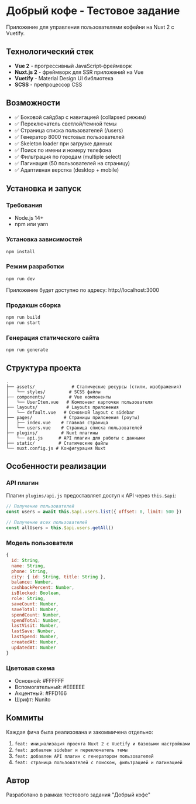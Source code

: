 # Добрый кофе - Тестовое задание

Приложение для управления пользователями кофейни на Nuxt 2 с Vuetify.

## Технологический стек

- **Vue 2** - прогрессивный JavaScript-фреймворк
- **Nuxt.js 2** - фреймворк для SSR приложений на Vue
- **Vuetify** - Material Design UI библиотека
- **SCSS** - препроцессор CSS

## Возможности

- ✅ Боковой сайдбар с навигацией (collapsed режим)
- ✅ Переключатель светлой/темной темы
- ✅ Страница списка пользователей (/users)
- ✅ Генератор 8000 тестовых пользователей
- ✅ Skeleton loader при загрузке данных
- ✅ Поиск по имени и номеру телефона
- ✅ Фильтрация по городам (multiple select)
- ✅ Пагинация (50 пользователей на страницу)
- ✅ Адаптивная верстка (desktop + mobile)

## Установка и запуск

### Требования

- Node.js 14+ 
- npm или yarn

### Установка зависимостей

```bash
npm install
```

### Режим разработки

```bash
npm run dev
```

Приложение будет доступно по адресу: http://localhost:3000

### Продакшн сборка

```bash
npm run build
npm run start
```

### Генерация статического сайта

```bash
npm run generate
```

## Структура проекта

```
.
├── assets/              # Статические ресурсы (стили, изображения)
│   └── styles/         # SCSS файлы
├── components/         # Vue компоненты
│   └── UserItem.vue   # Компонент карточки пользователя
├── layouts/           # Layouts приложения
│   └── default.vue   # Основной layout с sidebar
├── pages/            # Страницы приложения (роуты)
│   ├── index.vue    # Главная страница
│   └── users.vue    # Страница списка пользователей
├── plugins/         # Nuxt плагины
│   └── api.js      # API плагин для работы с данными
├── static/         # Статические файлы
└── nuxt.config.js # Конфигурация Nuxt

```

## Особенности реализации

### API плагин

Плагин `plugins/api.js` предоставляет доступ к API через `this.$api`:

```javascript
// Получение пользователей
const users = await this.$api.users.list({ offset: 0, limit: 500 })

// Получение всех пользователей
const allUsers = this.$api.users.getAll()
```

### Модель пользователя

```javascript
{
  id: String,
  name: String,
  phone: String,
  city: { id: String, title: String },
  balance: Number,
  cashbackPercent: Number,
  isBlocked: Boolean,
  role: String,
  saveCount: Number,
  saveTotal: Number,
  spendCount: Number,
  spendTotal: Number,
  lastVisit: Number,
  lastSave: Number,
  lastSpend: Number,
  createdAt: Number,
  updatedAt: Number
}
```

### Цветовая схема

- Основной: #FFFFFF
- Вспомогательный: #EEEEEE  
- Акцентный: #FFD166
- Шрифт: Nunito

## Коммиты

Каждая фича была реализована и закоммичена отдельно:

1. `feat: инициализация проекта Nuxt 2 с Vuetify и базовыми настройками`
2. `feat: добавлен sidebar и переключатель темы`
3. `feat: добавлен API плагин с генератором пользователей`
4. `feat: страница пользователей с поиском, фильтрацией и пагинацией`

## Автор

Разработано в рамках тестового задания "Добрый кофе"
